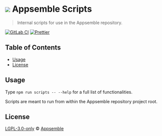 # ![](https://gitlab.com/appsemble/appsemble/-/raw/0.31.1-test.5/config/assets/logo.svg) Appsemble Scripts

> Internal scripts for use in the Appsemble repository.

[![GitLab CI](https://gitlab.com/appsemble/appsemble/badges/0.31.1-test.5/pipeline.svg)](https://gitlab.com/appsemble/appsemble/-/releases/0.31.1-test.5)
[![Prettier](https://img.shields.io/badge/code_style-prettier-ff69b4.svg)](https://prettier.io)

## Table of Contents

- [Usage](#usage)
- [License](#license)

## Usage

Type `npm run scripts -- --help` for a full list of functionalities.

Scripts are meant to run from within the Appsemble repository project root.

## License

[LGPL-3.0-only](https://gitlab.com/appsemble/appsemble/-/blob/0.31.1-test.5/LICENSE.md) ©
[Appsemble](https://appsemble.com)
